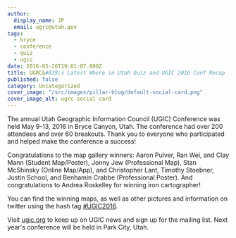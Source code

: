 ```yaml
---
author:
  display_name: JP
  email: ugrc@utah.gov
tags:
  - bryce
  - conference
  - quiz
  - ugic
date: 2016-05-26T19:01:07.000Z
title: UGRC&#039;s Latest Where in Utah Quiz and UGIC 2016 Conf Recap
published: false
category: Uncategorized
cover_image: "/src/images/pillar-blog/default-social-card.png"
cover_image_alt: ugrc social card
---
```


The annual Utah Geographic Information Council (UGIC) Conference was held May 9-13, 2016 in Bryce Canyon, Utah. The conference had over 200 attendees and over 60 breakouts. Thank you to everyone who participated and helped make the conference a success!

Congratulations to the map gallery winners: Aaron Pulver, Ran Wei, and Clay Mann (Student Map/Poster), Jonny Jew (Professional Map), Stan McShinsky (Online Map/App), and Christopher Lant, Timothy Stoebner, Justin School, and Benhamin Crabbe (Professional Poster). And congratulations to Andrea Roskelley for winning iron cartographer!

You can find the winning maps, as well as other pictures and information on twitter using the hash tag [#UGIC2016](https://twitter.com/hashtag/UGIC2016?src=hash).

Visit [ugic.org](https://ugic.org/) to keep up on UGIC news and sign up for the mailing list. Next year's conference will be held in Park City, Utah.
